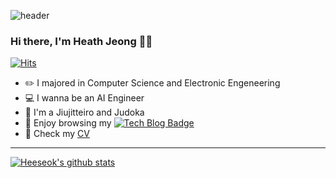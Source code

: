    
![header](https://capsule-render.vercel.app/api?type=wave&color=auto&height=300&section=header&text=Push%20the%20Limits&fontSize=90)

### Hi there, I'm Heath Jeong 🙋‍♂️

[![Hits](https://hits.seeyoufarm.com/api/count/incr/badge.svg?url=https%3A%2F%2Fgithub.com%2Fzzsza)](https://hits.seeyoufarm.com) 
  



- ✏️ I majored in Computer Science and Electronic Engeneering
- 💻 I wanna be an AI Engineer
- 🥋 I'm a Jiujitteiro and Judoka
- 👾 Enjoy browsing my [![Tech Blog Badge](http://img.shields.io/badge/-Tech%20blog-black?style=flat-square&logo=github&link=https://velog.io/@dldydldy75/)](https://velog.io/@dldydldy75/)
- 📃 Check my [CV](https://drive.google.com/file/d/1f7rCiQpLHD61V-xNzpbx9qiiwxbweCU1/view?usp=sharing) 

<hr>


[![Heeseok's github stats](https://github-readme-stats.vercel.app/api?username=heeseok-jeong&show_icons=true&theme=tokyonight)](https://github.com/anuraghazra/github-readme-stats)

